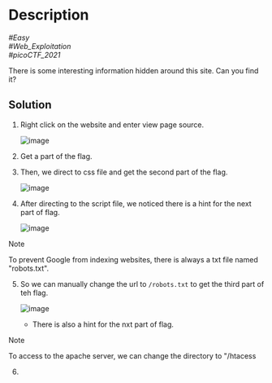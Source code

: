 # Description

_#Easy_<br>
_#Web_Exploitation_<br>
_#picoCTF_2021_<br>

There is some interesting information hidden around this site. Can you find it?

## Solution

1. Right click on the website and enter view page source.

   ![image](https://github.com/user-attachments/assets/5d056bb4-d1a0-4c16-9b07-9e2270eae89c)

2. Get a part of the flag.
3. Then, we direct to css file and get the second part of the flag.

   ![image](https://github.com/user-attachments/assets/74f79392-d15b-479e-aa6a-2e28a3ddac6a)

4. After directing to the script file, we noticed there is a hint for the next part of flag.

   ![image](https://github.com/user-attachments/assets/407996b0-052d-4811-9dcb-f060beb384a8)

> [!NOTE]
> To prevent Google from indexing websites, there is always a txt file named "robots.txt".

5. So we can manually change the url to `/robots.txt` to get the third part of teh flag.

   ![image](https://github.com/user-attachments/assets/fa582f03-b8e7-4486-9b16-e8cb53586ba1)

   - There is also a hint for the nxt part of flag.

> [!NOTE]
> To access to the apache server, we can change the directory to "/htacess

6. 
